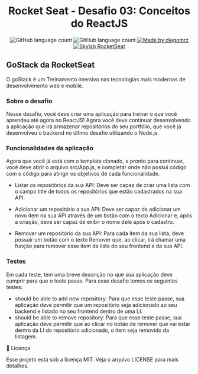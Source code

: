 <h1 align="center">
  Rocket Seat - Desafio 03: Conceitos do ReactJS 
</h1>

<p align="center">
    <img alt="GitHub language count" src="https://img.shields.io/github/last-commit/diegomrz/rocketseat-gostack11-desafio03">
  
  <img alt="GitHub language count" src="https://img.shields.io/github/languages/count/diegomrz/rocketseat-gostack11-desafio03">

  <a href="https://www.linkedin.com/in/diegomrz/">
    <img alt="Made by diegomrz" src="https://img.shields.io/badge/linkedin-diegomrz-blue">
  </a>

  <a href="https://skylab.rocketseat.com.br/">
    <img alt="Skylab RocketSeat" src="https://img.shields.io/badge/skylab-Rocketseat-blueviolet">
  </a>
  
</p>

## GoStack da RocketSeat
O goStack é um Treinamento imersivo nas tecnologias mais modernas de desenvolvimento web e mobile.

### Sobre o desafio

Nesse desafio, você deve criar uma aplicação para treinar o que você aprendeu até agora no ReactJS!
Agora você deve continuar desenvolvendo a aplicação que irá armazenar repositórios do seu portfólio, que você já desenvolveu o backend no último desafio utilizando o Node.js.

### Funcionalidades da aplicação

Agora que você já está com o template clonado, e pronto para continuar, você deve abrir o arquivo src/App.js, e completar onde não possui código com o código para atingir os objetivos de cada funcionalidade.

- Listar os repositórios da sua API: Deve ser capaz de criar uma lista com o campo title de todos os repositórios que estão cadastrados na sua API.

- Adicionar um repositório a sua API: Deve ser capaz de adicionar um novo item na sua API através de um botão com o texto Adicionar e, após a criação, deve ser capaz de exibir o nome dele após o cadastro.

- Remover um repositório da sua API: Para cada item da sua lista, deve possuir um botão com o texto Remover que, ao clicar, irá chamar uma função para remover esse item da lista do seu frontend e da sua API.


### Testes
Em cada teste, tem uma breve descrição no que sua aplicação deve cumprir para que o teste passe.
Para esse desafio temos os seguintes testes:
- should be able to add new repository: Para que esse teste passe, sua aplicação deve permitir que um repositório seja adicionado ao seu backend e listado no seu frontend dentro de uma LI.
- should be able to remove repository: Para que esse teste passe, sua aplicação deve permitir que ao clicar no botão de remover que vai estar dentro da LI do repositório adicionado, o item seja removido da listagem.


📝 Licença

Esse projeto está sob a licença MIT. Veja o arquivo LICENSE para mais detalhes.
